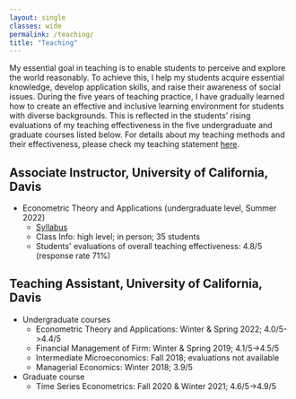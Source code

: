```yaml
---
layout: single
classes: wide
permalink: /teaching/
title: "Teaching"
---
```


My essential goal in teaching is to enable students to perceive and explore the world reasonably. To achieve this, I help my students acquire essential knowledge, develop application skills, and raise their awareness of social issues. During the five years of teaching practice, I have gradually learned how to create an effective and inclusive learning environment for students with diverse backgrounds. This is reflected in the students’ rising evaluations of my teaching effectiveness in the five undergraduate and graduate courses listed below. For details about my teaching methods and their effectiveness, please check my teaching statement [here](/files/pdf/teaching/TS.pdf).

## Associate Instructor, University of California, Davis
- Econometric Theory and Applications (undergraduate level, Summer 2022)
    - [Syllabus](/files/pdf/teaching/ARE106SummerSyllabus.pdf)
    - Class Info: high level; in person; 35 students
    - Students' evaluations of overall teaching effectiveness: 4.8/5 (response rate 71%)

## Teaching Assistant, University of California, Davis
- Undergraduate courses
    - Econometric Theory and Applications: Winter & Spring 2022; 4.0/5->4.4/5
    - Financial Management of Firm: Winter & Spring 2019; 4.1/5->4.5/5
    - Intermediate Microeconomics: Fall 2018; evaluations not available
    - Managerial Economics: Winter 2018; 3.9/5
- Graduate course
    - Time Series Econometrics: Fall 2020 & Winter 2021; 4.6/5->4.9/5

